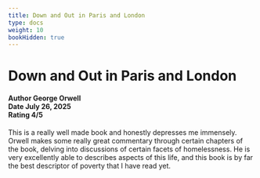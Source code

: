 ```yaml
---
title: Down and Out in Paris and London
type: docs
weight: 10
bookHidden: true
---
```


# **Down and Out in Paris and London**

<h4>Author <span class='book_header'>George Orwell</span></br>Date <span class='book_header'>July 26, 2025</span></br>Rating <span class='book_header'>4/5</span></h4>

This is a really well made book and honestly depresses me immensely. Orwell makes some really great commentary through certain chapters of the book, delving into discussions of certain facets of homelessness. He is very excellently able to describes aspects of this life, and this book is by far the best descriptor of poverty that I have read yet.